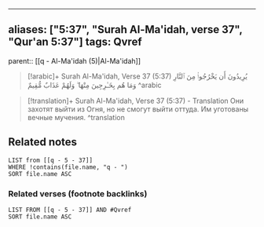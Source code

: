 
---
aliases: ["5:37", "Surah Al-Ma'idah, verse 37", "Qur'an 5:37"]
tags: Qvref
---

parent:: [[q - Al-Ma'idah (5)|Al-Ma'idah]]

> [!arabic]+ Surah Al-Ma'idah, Verse 37 (5:37)
> <span class="quran-arabic">يُرِيدُونَ أَن يَخْرُجُوا۟ مِنَ ٱلنَّارِ وَمَا هُم بِخَـٰرِجِينَ مِنْهَا ۖ وَلَهُمْ عَذَابٌ مُّقِيمٌ</span>
^arabic

> [!translation]+ Surah Al-Ma'idah, Verse 37 (5:37) - Translation
> Они захотят выйти из Огня, но не смогут выйти оттуда. Им уготованы вечные мучения.
^translation



## Related notes
```dataview
LIST from [[q - 5 - 37]]
WHERE !contains(file.name, "q - ")
SORT file.name ASC
```

### Related verses (footnote backlinks)
```dataview
LIST FROM [[q - 5 - 37]] AND #Qvref
SORT file.name ASC
```

